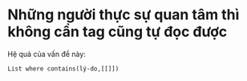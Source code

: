 # Những người thực sự quan tâm thì không cần tag cũng tự đọc được
Hệ quả của vấn đề này:
```dataview
List where contains(lý-do,[[]])
```
 
